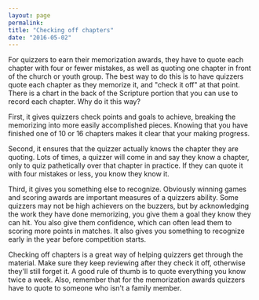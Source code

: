 ```yaml
---
layout: page
permalink: 
title: "Checking off chapters"
date: "2016-05-02"
---
```


For quizzers to earn their memorization awards, they have to quote each chapter with four or fewer mistakes, as well as quoting one chapter in front of the church or youth group. The best way to do this is to have quizzers quote each chapter as they memorize it, and "check it off" at that point. There is a chart in the back of the Scripture portion that you can use to record each chapter. Why do it this way?

First, it gives quizzers check points and goals to achieve, breaking the memorizing into more easily accomplished pieces. Knowing that you have finished one of 10 or 16 chapters makes it clear that your making progress.

Second, it ensures that the quizzer actually knows the chapter they are quoting. Lots of times, a quizzer will come in and say they know a chapter, only to quiz pathetically over that chapter in practice. If they can quote it with four mistakes or less, you know they know it.

Third, it gives you something else to recognize. Obviously winning games and scoring awards are important measures of a quizzers ability. Some quizzers may not be high achievers on the buzzers, but by acknowledging the work they have done memorizing, you give them a goal they know they can hit. You also give them confidence, which can often lead them to scoring more points in matches. It also gives you something to recognize early in the year before competition starts.

Checking off chapters is a great way of helping quizzers get through the material. Make sure they keep reviewing after they check it off, otherwise they'll still forget it. A good rule of thumb is to quote everything you know twice a week. Also, remember that for the memorization awards quizzers have to quote to someone who isn't a family member.
